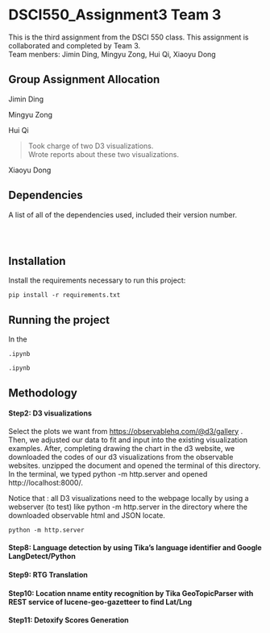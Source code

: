 # DSCI550_Assignment3 Team 3

This is the third assignment from the DSCI 550 class. This assignment is collaborated and completed by Team 3. <br>
Team menbers: Jimin Ding, Mingyu Zong, Hui Qi, Xiaoyu Dong

## Group Assignment Allocation
Jimin Ding
> 

Mingyu Zong
> 

Hui Qi 
> Took charge of two D3 visualizations. <br>
Wrote reports about these two visualizations. 

Xiaoyu Dong
> 



## Dependencies

A list of all of the dependencies used, included their version number.
```



```
## Installation

Install the requirements necessary to run this project:  

```
pip install -r requirements.txt
```

## Running the project

In the 
```
.ipynb
```


```
.ipynb
```




## Methodology

#### Step2: D3 visualizations 

Select the plots we want from https://observablehq.com/@d3/gallery . Then, we adjusted our data to fit and input into the existing visualization examples.
After, completing drawing the chart in the d3 website, we downloaded the codes of our d3 visualizations from the observable websites. unzipped the document and opened the terminal of this directory. In the terminal, we typed python -m http.server and opened http://localhost:8000/. 

Notice that : all D3 visualizations need to the webpage locally by using a webserver (to test) like python -m http.server <port> in the directory where the downloaded observable html and JSON locate.

```
python -m http.server 
```


#### Step8: Language detection by using Tika’s language identifier and Google LangDetect/Python


#### Step9: RTG Translation


#### Step10: Location nname entity recognition by Tika GeoTopicParser with REST service of lucene-geo-gazetteer to find Lat/Lng




#### Step11: Detoxify Scores Generation






